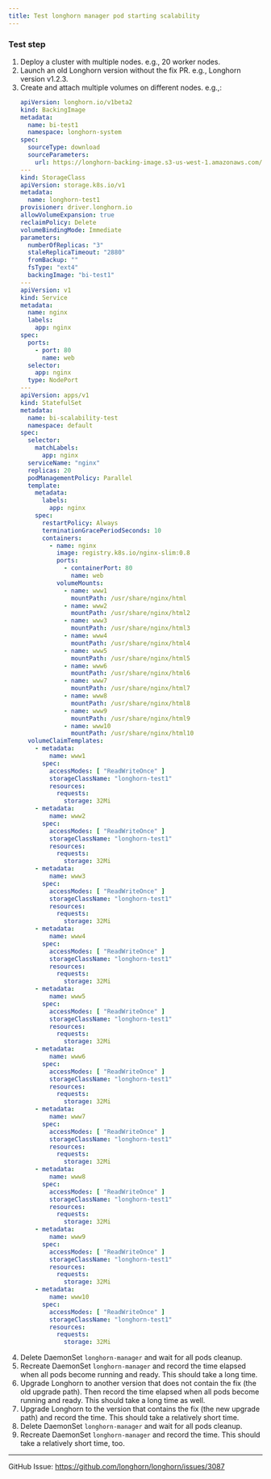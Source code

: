 ```yaml
---
title: Test longhorn manager pod starting scalability
---
```


### Test step
1. Deploy a cluster with multiple nodes. e.g., 20 worker nodes.
2. Launch an old Longhorn version without the fix PR. e.g., Longhorn version v1.2.3.
3. Create and attach multiple volumes on different nodes. e.g.,:
    ```yaml
    apiVersion: longhorn.io/v1beta2
    kind: BackingImage
    metadata:
      name: bi-test1
      namespace: longhorn-system
    spec:
      sourceType: download
      sourceParameters:
        url: https://longhorn-backing-image.s3-us-west-1.amazonaws.com/parrot.qcow2
    ---
    kind: StorageClass
    apiVersion: storage.k8s.io/v1
    metadata:
      name: longhorn-test1
    provisioner: driver.longhorn.io
    allowVolumeExpansion: true
    reclaimPolicy: Delete
    volumeBindingMode: Immediate
    parameters:
      numberOfReplicas: "3"
      staleReplicaTimeout: "2880"
      fromBackup: ""
      fsType: "ext4"
      backingImage: "bi-test1"
    ---
    apiVersion: v1
    kind: Service
    metadata:
      name: nginx
      labels:
        app: nginx
    spec:
      ports:
        - port: 80
          name: web
      selector:
        app: nginx
      type: NodePort
    ---
    apiVersion: apps/v1
    kind: StatefulSet
    metadata:
      name: bi-scalability-test
      namespace: default
    spec:
      selector:
        matchLabels:
          app: nginx
      serviceName: "nginx"
      replicas: 20
      podManagementPolicy: Parallel
      template:
        metadata:
          labels:
            app: nginx
        spec:
          restartPolicy: Always
          terminationGracePeriodSeconds: 10
          containers:
            - name: nginx
              image: registry.k8s.io/nginx-slim:0.8
              ports:
                - containerPort: 80
                  name: web
              volumeMounts:
                - name: www1
                  mountPath: /usr/share/nginx/html
                - name: www2
                  mountPath: /usr/share/nginx/html2
                - name: www3
                  mountPath: /usr/share/nginx/html3
                - name: www4
                  mountPath: /usr/share/nginx/html4
                - name: www5
                  mountPath: /usr/share/nginx/html5
                - name: www6
                  mountPath: /usr/share/nginx/html6
                - name: www7
                  mountPath: /usr/share/nginx/html7
                - name: www8
                  mountPath: /usr/share/nginx/html8
                - name: www9
                  mountPath: /usr/share/nginx/html9
                - name: www10
                  mountPath: /usr/share/nginx/html10
      volumeClaimTemplates:
        - metadata:
            name: www1
          spec:
            accessModes: [ "ReadWriteOnce" ]
            storageClassName: "longhorn-test1"
            resources:
              requests:
                storage: 32Mi
        - metadata:
            name: www2
          spec:
            accessModes: [ "ReadWriteOnce" ]
            storageClassName: "longhorn-test1"
            resources:
              requests:
                storage: 32Mi
        - metadata:
            name: www3
          spec:
            accessModes: [ "ReadWriteOnce" ]
            storageClassName: "longhorn-test1"
            resources:
              requests:
                storage: 32Mi
        - metadata:
            name: www4
          spec:
            accessModes: [ "ReadWriteOnce" ]
            storageClassName: "longhorn-test1"
            resources:
              requests:
                storage: 32Mi
        - metadata:
            name: www5
          spec:
            accessModes: [ "ReadWriteOnce" ]
            storageClassName: "longhorn-test1"
            resources:
              requests:
                storage: 32Mi
        - metadata:
            name: www6
          spec:
            accessModes: [ "ReadWriteOnce" ]
            storageClassName: "longhorn-test1"
            resources:
              requests:
                storage: 32Mi
        - metadata:
            name: www7
          spec:
            accessModes: [ "ReadWriteOnce" ]
            storageClassName: "longhorn-test1"
            resources:
              requests:
                storage: 32Mi
        - metadata:
            name: www8
          spec:
            accessModes: [ "ReadWriteOnce" ]
            storageClassName: "longhorn-test1"
            resources:
              requests:
                storage: 32Mi
        - metadata:
            name: www9
          spec:
            accessModes: [ "ReadWriteOnce" ]
            storageClassName: "longhorn-test1"
            resources:
              requests:
                storage: 32Mi
        - metadata:
            name: www10
          spec:
            accessModes: [ "ReadWriteOnce" ]
            storageClassName: "longhorn-test1"
            resources:
              requests:
                storage: 32Mi
    ```
4. Delete DaemonSet `longhorn-manager` and wait for all pods cleanup.
5. Recreate DaemonSet `longhorn-manager` and record the time elapsed when all pods become running and ready. This should take a long time.
6. Upgrade Longhorn to another version that does not contain the fix (the old upgrade path). Then record the time elapsed when all pods become running and ready. This should take a long time as well.
7. Upgrade Longhorn to the version that contains the fix (the new upgrade path) and record the time. This should take a relatively short time.
8. Delete DaemonSet `longhorn-manager` and wait for all pods cleanup.
9. Recreate DaemonSet `longhorn-manager` and record the time. This should take a relatively short time, too.

---
GitHub Issue: https://github.com/longhorn/longhorn/issues/3087
